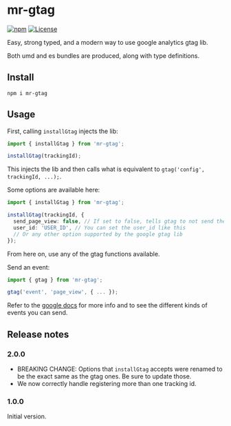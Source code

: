# mr-gtag

[![npm](https://img.shields.io/npm/v/mr-gtag.svg)](https://www.npmjs.com/package/mr-gtag)
[![License](https://img.shields.io/badge/license-MIT-blue.svg)](https://opensource.org/licenses/MIT)

Easy, strong typed, and a modern way to use google analytics gtag lib.

Both umd and es bundles are produced, along with type definitions.

## Install

```
npm i mr-gtag
```

## Usage

First, calling `installGtag` injects the lib:
```ts
import { installGtag } from 'mr-gtag';

installGtag(trackingId);
```

This injects the lib and then calls what is equivalent to `gtag('config', trackingId, ...);`.

Some options are available here:
```ts
import { installGtag } from 'mr-gtag';

installGtag(trackingId, {
  send_page_view: false, // If set to false, tells gtag to not send the default pageview event. Default is true.
  user_id: 'USER_ID', // You can set the user_id like this
  // Or any other option supported by the google gtag lib
});
```

From here on, use any of the gtag functions available.

Send an event:
```ts
import { gtag } from 'mr-gtag';

gtag('event', 'page_view', { ... });
```

Refer to the [google docs](https://developers.google.com/analytics/devguides/collection/gtagjs/pages) for more info and to see the different kinds of events you can send.

## Release notes

### 2.0.0

- BREAKING CHANGE: Options that `installGtag` accepts were renamed to be the exact same as the gtag ones. Be sure to update those.
- We now correctly handle registering more than one tracking id.

### 1.0.0

Initial version.
